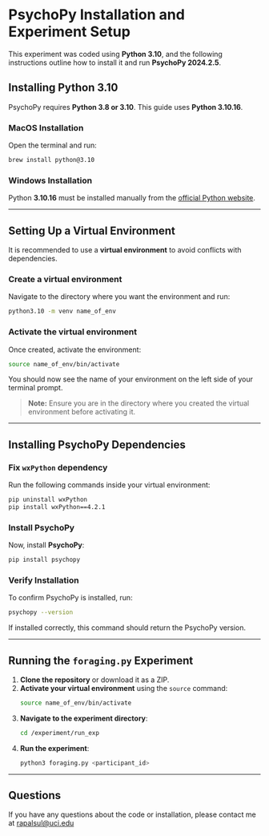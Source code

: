 # PsychoPy Installation and Experiment Setup

This experiment was coded using **Python 3.10**, and the following instructions outline how to install it and run **PsychoPy 2024.2.5**.  

## Installing Python 3.10  

PsychoPy requires **Python 3.8 or 3.10**. This guide uses **Python 3.10.16**.  

### **MacOS Installation**  
Open the terminal and run:  
```sh
brew install python@3.10
```

### **Windows Installation**  
Python **3.10.16** must be installed manually from the [official Python website](https://www.python.org/downloads/release/python-31016/).  

---

## Setting Up a Virtual Environment  
It is recommended to use a **virtual environment** to avoid conflicts with dependencies.  

### **Create a virtual environment**  
Navigate to the directory where you want the environment and run:  
```sh
python3.10 -m venv name_of_env
```

### **Activate the virtual environment**  
Once created, activate the environment:  
```sh
source name_of_env/bin/activate
```
You should now see the name of your environment on the left side of your terminal prompt.  

> **Note:** Ensure you are in the directory where you created the virtual environment before activating it.  

---

## Installing PsychoPy Dependencies  

### **Fix `wxPython` dependency**  
Run the following commands inside your virtual environment:  
```sh
pip uninstall wxPython
pip install wxPython==4.2.1
```

### **Install PsychoPy**  
Now, install **PsychoPy**:  
```sh
pip install psychopy
```

### **Verify Installation**  
To confirm PsychoPy is installed, run:  
```sh
psychopy --version
```
If installed correctly, this command should return the PsychoPy version.

---

## Running the `foraging.py` Experiment  

1. **Clone the repository** or download it as a ZIP.  
2. **Activate your virtual environment** using the `source` command:  
   ```sh
   source name_of_env/bin/activate
   ```
3. **Navigate to the experiment directory**:  
   ```sh
   cd /experiment/run_exp
   ```
4. **Run the experiment**:  
   ```sh
   python3 foraging.py <participant_id>
   ```

---

## Questions  
If you have any questions about the code or installation, please contact me at rapalsul@uci.edu  
